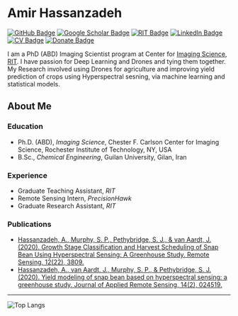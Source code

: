 # Amir Hassanzadeh
[![GitHub Badge](https://img.shields.io/badge/Github-Profile-orange)](https://github.com/yxoos)
[![Google Scholar Badge](https://img.shields.io/badge/Google-Scholar-lightgrey)](https://scholar.google.com/citations?user=SlShE9EAAAAJ&hl=en)
[![RIT Badge](https://img.shields.io/badge/RIT-Student-orange)](https://www.rit.edu/dirs/students/amir-hassanzadeh)
[![LinkedIn Badge](https://img.shields.io/badge/My-LinkedIn-blue)](https://www.linkedin.com/in/amirhassanzadeh/)
[![CV Badge](https://img.shields.io/badge/My-CV-critical)](https://drive.google.com/file/d/1tmsLO3fvTLhLF_-hBUWnipuSTfVpn8su/view?usp=sharing)
[![Donate Badge](https://img.shields.io/badge/Donate-Buy%20me%20a%20coffee-yellowgreen.svg)](https://www.buymeacoffee.com/yxoos)


I am a PhD (ABD) Imaging Scientist program at Center for [Imaging Science](https://www.rit.edu/science/chester-f-carlson-center-imaging-science), [RIT](https://www.rit.edu/). I have passion for Deep Learning and Drones and tying them together. My Research involved using Drones for agriculture and improving yield prediction of crops using Hyperspectral sesning, via machine learning and statistical models.   

## About Me
### Education
- Ph.D. (ABD), *Imaging Science*, Chester F. Carlson Center for Imaging Science, Rochester Institute of Technology, NY, USA
- B.Sc., *Chemical Engineering*, Guilan University, Gilan, Iran

### Experience
- Graduate Teaching Assistant, *RIT*
- Remote Sensing Intern, *PrecisionHawk*
- Graduate Research Assistant, *RIT*

### Publications
- [Hassanzadeh, A., Murphy, S. P., Pethybridge, S. J., & van Aardt, J. (2020). Growth Stage
Classification and Harvest Scheduling of Snap Bean Using Hyperspectral Sensing: A
Greenhouse Study. Remote Sensing, 12(22), 3809.](https://www.mdpi.com/2072-4292/12/22/3809)
- [Hassanzadeh, A., van Aardt, J., Murphy, S. P., & Pethybridge, S. J. (2020). Yield modeling of
snap bean based on hyperspectral sensing: a greenhouse study. Journal of Applied Remote
Sensing, 14(2), 024519.](https://www.spiedigitallibrary.org/journals/journal-of-applied-remote-sensing/volume-14/issue-2/024519/Yield-modeling-of-snap-bean-based-on-hyperspectral-sensing/10.1117/1.JRS.14.024519.full?SSO=1)

---
![Top Langs](https://github-readme-stats.vercel.app/api/top-langs/?username=yxoos)